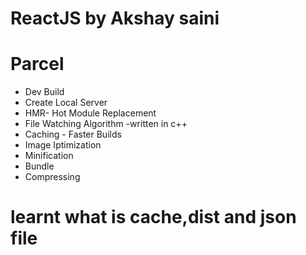 # ReactJS by Akshay saini

# Parcel

- Dev Build
- Create Local Server
- HMR- Hot Module Replacement
- File Watching Algorithm -written in c++
- Caching - Faster Builds
- Image Iptimization
- Minification
- Bundle
- Compressing

# learnt what is cache,dist and json file
